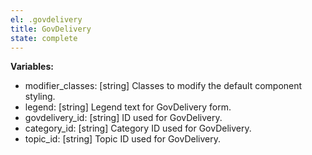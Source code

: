 ```yaml
---
el: .govdelivery
title: GovDelivery
state: complete
---
```


__Variables:__
* modifier_classes: [string] Classes to modify the default component styling.
* legend: [string] Legend text for GovDelivery form.
* govdelivery_id: [string] ID used for GovDelivery.
* category_id: [string] Category ID used for GovDelivery.
* topic_id: [string] Topic ID used for GovDelivery.
